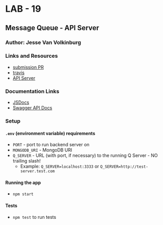 # LAB - 19

## Message Queue - API Server

### Author: Jesse Van Volkinburg

### Links and Resources
* [submission PR](https://github.com/401-advanced-javascript-jv/19-api/pull/1)
* [travis](https://travis-ci.com/401-advanced-javascript-jv/19-api)
* [API Server](https://lab19-api.herokuapp.com/)

### Documentation Links
* [JSDocs](https://lab19-api.herokuapp.com/docs)
* [Swagger API Docs](https://lab19-api.herokuapp.com/api/v1/docs)

### Setup
#### `.env` (environment variable) requirements
- `PORT` - port to run backend server on
- `MONGODB_URI` - MongoDB URI
- `Q_SERVER` - URL (with port, if necessary) to the running Q Server - NO trailing slash!
  - Example: `Q_SERVER=localhost:3333` or `Q_SERVER=http://test-server.test.com`

#### Running the app
* `npm start`

#### Tests
* `npm test` to run tests

